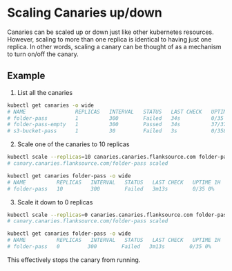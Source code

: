 # Scaling Canaries up/down

Canaries can be scaled up or down just like other kubernetes resources. However, scaling to more than one replica is identical to having just one replica. In other words, scaling a canary can be thought of as a mechanism to turn on/off the canary.

## Example

1. List all the canaries

```bash
kubectl get canaries -o wide
# NAME                REPLICAS   INTERVAL   STATUS   LAST CHECK   UPTIME 1H        LATENCY 1H   LAST TRANSITIONED  ...
# folder-pass         1          300        Failed   34s          0/35 0%          16ms
# folder-pass-empty   1          300        Passed   34s          37/37 (100.0%)   0ms
# s3-bucket-pass      1          30         Failed   3s           0/358 0%         1s
```

2. Scale one of the canaries to 10 replicas

```bash
kubectl scale --replicas=10 canaries.canaries.flanksource.com folder-pass
# canary.canaries.flanksource.com/folder-pass scaled
```

```bash
kubectl get canaries folder-pass -o wide
# NAME          REPLICAS   INTERVAL   STATUS   LAST CHECK   UPTIME 1H   LATENCY 1H   LAST TRANSITIONED   MESSAGE   ERROR
# folder-pass   10         300        Failed   3m13s        0/35 0%     16ms
```

3. Scale it down to 0 replicas

```bash
kubectl scale --replicas=0 canaries.canaries.flanksource.com folder-pass
# canary.canaries.flanksource.com/folder-pass scaled
```

```bash
kubectl get canaries folder-pass -o wide
# NAME          REPLICAS   INTERVAL   STATUS   LAST CHECK   UPTIME 1H   LATENCY 1H   LAST TRANSITIONED   MESSAGE   ERROR
# folder-pass   0         300        Failed   3m13s        0/35 0%     16ms
```

This effectively stops the canary from running.
